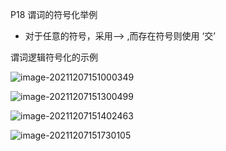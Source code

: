 P18  谓词的符号化举例

* 对于任意的符号，采用—> ,而存在符号则使用 ‘交’



谓词逻辑符号化的示例

![image-20211207151000349](C:\Users\白木-泽\AppData\Roaming\Typora\typora-user-images\image-20211207151000349.png)

![image-20211207151300499](C:\Users\白木-泽\AppData\Roaming\Typora\typora-user-images\image-20211207151300499.png)

![image-20211207151402463](C:\Users\白木-泽\AppData\Roaming\Typora\typora-user-images\image-20211207151402463.png)

 ![image-20211207151730105](C:\Users\白木-泽\AppData\Roaming\Typora\typora-user-images\image-20211207151730105.png)











































